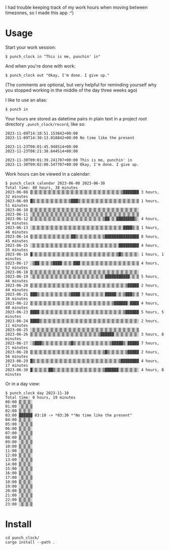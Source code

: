 I had trouble keeping track of my work hours when moving between timezones, so I made this app :^)

# Usage

Start your work session:
```
$ punch_clock in "This is me, punchin' in"
```

And when you're done with work:
```
$ punch_clock out "Okay, I'm done. I give up."
```

(The comments are optional, but very helpful for reminding yourself why you stopped working in the middle of the day three weeks ago)

I like to use an alias:
```
$ punch in
```

Your hours are stored as datetime pairs in plain text in a project root directory `.punch_clock/record`, like so:
```
2023-11-09T14:10:51.153842+00:00
2023-11-09T14:30:13.018842+00:00 No time like the present

2023-11-23T08:01:45.948514+00:00
2023-11-23T08:21:38.644514+00:00

2023-11-30T09:01:39.241707+00:00 This is me, punchin' in
2023-11-30T09:02:00.547707+00:00 Okay, I'm done. I give up.
```

Work hours can be viewed in a calendar:
```
$ punch_clock calendar 2023-06-08 2023-06-30
Total time: 80 hours, 38 minutes
2023-06-08 ▒░▒░▒░▒░▒░▒░▒░▒░▒░▒░▒░▒░▒░▒░▒░▒░▒░▒░▒░▒░▒▓▓▓▓▓▓▓ 3 hours, 32 minutes
2023-06-09 ▓▒░▒░▒░▒░▒░▒░▒░▒░▒▓▓▓▒░▒░▒░▒░▒░▒░▒░▒░▒░▒░▒░▒░▒░▒ 1 hours, 51 minutes
2023-06-10 ▒░▒░▒░▒░▒░▒░▒░▒░▒░▒░▒░▒░▒░▒░▒░▒░▒░▒░▒░▒░▒░▒░▒░▒░ 
2023-06-11 ░▒░▒░▒░▒░▒░▒░▒░▒░▒░▒░▒░▒░▒░▒░▒░▒░▒░▒░▒░▒░▒░▒░▒░▒ 
2023-06-12 ▒░▒░▒░▒░▒░▒░▒░▒░▒░▒░▒░▒░▒░▒░▒░▒░▒▓▓░▒░▓▓▓▓▓▓▓▓▒░ 4 hours, 34 minutes
2023-06-13 ░▒░▒░▒░▒░▒░▒░▒░▒░▒░▒░▒░▒░▒░▒░▒░▒░▒░▒░▒░▒░▓▓▓▓▒░▒ 1 hours, 46 minutes
2023-06-14 ▒░▒░▒░▒░▒░▒░▒░▒░▒░▓▓▒░▒░▒░▒░▒░▒░▒▓▓▓▓▓▓▓▓▓▓▓▓▓▓▓ 8 hours, 45 minutes
2023-06-15 ░▒░▒░▒░▒░▒░▒░▒░▒░▒░▒░▒░▒░▒░▒░▒░▒░▒░▒░▒░▓▓▓▓▓▓▓▓▓ 4 hours, 35 minutes
2023-06-16 ▓░▒░▒░▒░▒░▒░▒░▒░▒░▒░▒░▒░▒░▒░▒░▒░▒░▒░▒░▒▓▒░▒░▒░▒░ 1 hours, 1 minutes
2023-06-17 ░▒▓▓░▒░▒░▒▓▓▓▓░▒░▒░▓▓▓░▒░▒░▒░▒░▒░▒░▒░▒░▒░▒░▒░▒░▒ 4 hours, 52 minutes
2023-06-18 ▒░▒░▒░▒░▒░▒░▒░▒░▒░▒░▒░▒░▒░▒░▒░▒░▒░▒░▒░▒░▒░▒░▒░▒░ 
2023-06-19 ░▒░▒░▒░▒░▒░▒░▒░▒░▒░▒░▒░▒░▒░▒░▒░▒░▓▓▓▓▓▓▓▓▓▓▓░▒░▒ 5 hours, 46 minutes
2023-06-20 ▒░▒░▒░▒░▒░▒░▒░▒░▒░▒░▒░▒░▒░▒░▒░▒░▒░▒░▒░▒░▒░▒▓▓▓▓▓ 2 hours, 44 minutes
2023-06-21 ▓▓▓▒░▒░▒░▒░▒░▒░▒░▒▓▓▓▓░▒░▒░▒░▒░▒░▓▓▓▓▓░▒░▒▓▓▓▒░▒ 7 hours, 16 minutes
2023-06-22 ▒░▒░▒░▒░▒░▒░▒░▒░▒░▒░▒░▒░▒░▒░▒░▒░▒░▒░▒▓▓▓▓▓▓░▓▓▓▓ 4 hours, 40 minutes
2023-06-23 ▓▓▓▓░▒░▒░▒░▒░▒░▒░▒░▒░▒░▒░▒░▒░▒░▒░▒░▒░▒░▒░▒▓▓▓▓▓▓ 5 hours, 5 minutes
2023-06-24 ▓▓▓▓▒░▒░▒░▒░▒░▒░▒░▒░▒░▒░▒░▒░▒░▒░▒░▒░▒░▒░▒░▒░▒░▒░ 2 hours, 11 minutes
2023-06-25 ░▒░▒░▒░▒░▒░▒░▒░▒░▒░▒░▒░▒░▒░▒░▒░▒░▒░▒░▒░▒░▒░▒░▒░▒ 
2023-06-26 ▒░▒░▒░▒░▒░▒░▒░▒░▒░▒░▒░▒░▒░▒░▒░▒▓▓▓▓▓▓░▒░▒░▒░▒░▒░ 3 hours, 8 minutes
2023-06-27 ░▒▓▓▓▒░▒░▒░▒░▒░▒░▒▓▒░▒░▒░▒░▒░▒░▒░▒░▒▓▓▓▓▓▒░▓▓▓▓▓ 7 hours, 21 minutes
2023-06-28 ▒░▒░▒░▒░▒░▒░▒░▒░▒░▒░▒░▒░▒░▒░▒░▒░▒▓▒░▒░▒░▒░▒▓▓▓▓▓ 2 hours, 56 minutes
2023-06-29 ▓▒░▒░▒░▒░▒░▒░▒░▒░▒░▒░▒░▒░▒░▒░▒░▒░▒░▒░▒░▒▓▓▓▓▓▓▓▓ 4 hours, 17 minutes
2023-06-30 ▓░▒░▒░▒░▓▓▒░▒░▒░▒░▒░▒░▒░▒░▒░▒░▒░▒▓▓▓▓▓▓░▒░▒░▒░▒░ 4 hours, 8 minutes
```

Or in a day view:
```
$ punch_clock day 2023-11-10
Total time: 0 hours, 19 minutes
00:00 ▒░▒░▒░
01:00 ░▒░▒░▒
02:00 ▒░▒░▒░
03:00 ▓▓▓▓▓▓ 03:10 -> *03:30 *"No time like the present"
04:00 ▒░▒░▒░
05:00 ░▒░▒░▒
06:00 ▒░▒░▒░
07:00 ░▒░▒░▒
08:00 ▒░▒░▒░
09:00 ░▒░▒░▒
10:00 ▒░▒░▒░
11:00 ░▒░▒░▒
12:00 ▒░▒░▒░
13:00 ░▒░▒░▒
14:00 ▒░▒░▒░
15:00 ░▒░▒░▒
16:00 ▒░▒░▒░
17:00 ░▒░▒░▒
18:00 ▒░▒░▒░
19:00 ░▒░▒░▒
20:00 ▒░▒░▒░
21:00 ░▒░▒░▒
22:00 ▒░▒░▒░
23:00 ░▒░▒░▒
```

# Install

```
cd punch_clock/
cargo install --path .
```
